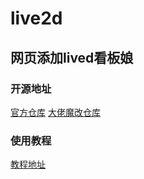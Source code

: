 # live2d
## 网页添加lived看板娘
### 开源地址
[官方仓库](https://github.com/stevenjoezhang/live2d-widget)
[大佬魔改仓库](https://github.com/TaylorLottner/xiaobudian)
### 使用教程
[教程地址](https://yremp.live/live2d)